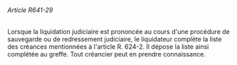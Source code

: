 ###### Article R641-29

Lorsque la liquidation judiciaire est prononcée au cours d'une procédure de sauvegarde ou de redressement judiciaire, le liquidateur complète la liste des créances mentionnées à l'article R. 624-2. Il dépose la liste ainsi complétée au greffe. Tout créancier peut en prendre connaissance.

